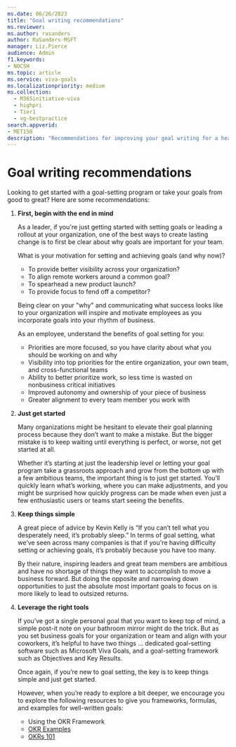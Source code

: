 ```yaml
---
ms.date: 06/26/2023
title: "Goal writing recommendations"
ms.reviewer: 
ms.author: rasanders
author: RaSanders-MSFT
manager: Liz.Pierce
audience: Admin
f1.keywords:
- NOCSH
ms.topic: article
ms.service: viva-goals
ms.localizationpriority: medium
ms.collection:
  - M365initiative-viva
  - highpri
  - Tier1
  - vg-bestpractice
search.appverid:
- MET150
description: "Recommendations for improving your goal writing for a healthy OKR program."
---
```


# Goal writing recommendations

Looking to get started with a goal-setting program or take your goals from good to great? Here are some recommendations: 

1. **First, begin with the end in mind** 
   
    As a leader, if you're just getting started with setting goals or leading a rollout at your organization, one of the best ways to create lasting change is to first be clear about why goals are important for your team. 

    What is your motivation for setting and achieving goals (and why now)?  

    - To provide better visibility across your organization? 
    - To align remote workers around a common goal? 
    - To spearhead a new product launch? 
    - To provide focus to fend off a competitor? 
    
    Being clear on your "why" and communicating what success looks like to your organization will inspire and motivate employees as you incorporate goals into your rhythm of business.  
    
    As an employee, understand the benefits of goal setting for you: 

    - Priorities are more focused, so you have clarity about what you should be working on and why 
    - Visibility into top priorities for the entire organization, your own team, and cross-functional teams 
    - Ability to better prioritize work, so less time is wasted on nonbusiness critical initiatives 
    - Improved autonomy and ownership of your piece of business 
    - Greater alignment to every team member you work with 
    
1. **Just get started**
    
    Many organizations might be hesitant to elevate their goal planning process because they don’t want to make a mistake. But the bigger mistake is to keep waiting until everything is perfect, or worse, not get started at all.  

    Whether it’s starting at just the leadership level or letting your goal program take a grassroots approach and grow from the bottom up with a few ambitious teams, the important thing is to just get started. You’ll quickly learn what’s working, where you can make adjustments, and you might be surprised how quickly progress can be made when even just a few enthusiastic users or teams start seeing the benefits. 

1. **Keep things simple**

    A great piece of advice by Kevin Kelly is “If you can’t tell what you desperately need, it’s probably sleep.” In terms of goal setting, what we’ve seen across many companies is that if you're having difficulty setting or achieving goals, it’s probably because you have too many.  

    By their nature, inspiring leaders and great team members are ambitious and have no shortage of things they want to accomplish to move a business forward. But doing the opposite and narrowing down opportunities to just the absolute most important goals to focus on is more likely to lead to outsized returns.  

1. **Leverage the right tools**

    If you’ve got a single personal goal that you want to keep top of mind, a simple post-it note on your bathroom mirror might do the trick. But as you set business goals for your organization or team and align with your coworkers, it’s helpful to have two things … dedicated goal-setting software such as Microsoft Viva Goals, and a goal-setting framework such as Objectives and Key Results. 

    Once again, if you’re new to goal setting, the key is to keep things simple and just get started. 
    
    However, when you’re ready to explore a bit deeper, we encourage you to explore the following resources to give you frameworks, formulas, and examples for well-written goals:

    - Using the OKR Framework 
    - [OKR Examples](okr-examples.md) 
    - [OKRs 101 ](https://go.microsoft.com/fwlink/?linkid=2229044)